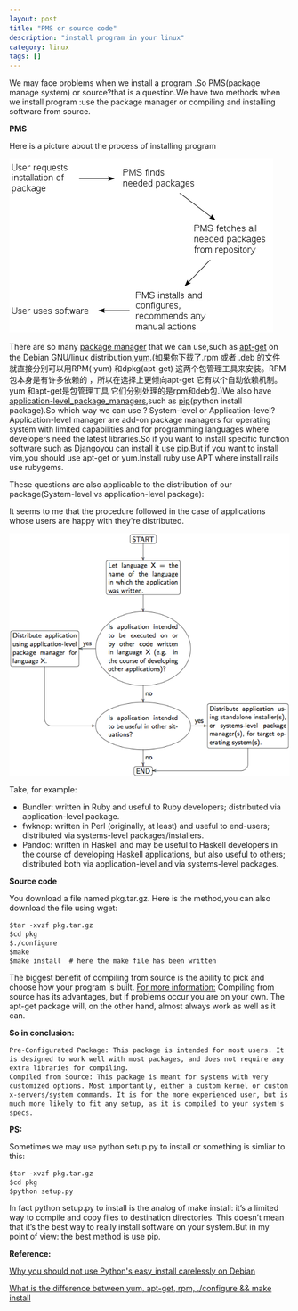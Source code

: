 ```yaml
---
layout: post
title: "PMS or source code"
description: "install program in your linux"
category: linux
tags: []
---
```


We may face problems when we install a program .So PMS(package manage system) or source?that is a question.We have two methods when we install program :use the package manager or compiling and installing software from source.

**PMS**

Here is a picture about the process of installing program<!--more-->

<img src="/images/Pms.png"/>



There are so many [package manager](http://en.wikipedia.org/wiki/Package_management_system) that we can use,such as [apt-get](http://en.wikipedia.org/wiki/Advanced_Packaging_Tool) on the Debian GNU/linux distribution,[yum](http://en.wikipedia.org/wiki/Yellow_dog_Updater,_Modified).(如果你下载了.rpm 或者 .deb 的文件 就直接分别可以用RPM( yum) 和dpkg(apt-get) 这两个包管理工具来安装。RPM包本身是有许多依赖的 ，所以在选择上更倾向apt-get 它有以个自动依赖机制。yum 和apt-get是包管理工具 它们分别处理的是rpm和deb包.)We also have [application-level_package_managers](http://en.wikipedia.org/wiki/List_of_software_package_management_systems#Application-level_package_managers),such as [pip](https://pypi.python.org/pypi/pip)(python install package).So which way we can use ? System-level or Application-level? Application-level manager are add-on package managers for operating system with limited capabilities and for programming languages where developers need the latest libraries.So if you want to install specific function software such as Djangoyou can install it use pip.But if you want to install vim,you should use apt-get or yum.Install ruby use APT where install rails use rubygems.

These questions are also applicable to the distribution of our package(System-level vs application-level package):

It seems to me that the procedure followed in the case of applications whose users are happy with they're distributed.


<img src="/images/software_distribute.png"/>

Take, for example:

- Bundler: written in Ruby and useful to Ruby developers; distributed via application-level package.
- fwknop: written in Perl (originally, at least) and useful to end-users; distributed via systems-level packages/installers.
- Pandoc: written in Haskell and may be useful to Haskell developers in the course of developing Haskell applications, but also useful to others; distributed both via application-level and via systems-level packages.


**Source code**

You download a file named pkg.tar.gz. Here is the method,you can also download the file using wget:

    $tar -xvzf pkg.tar.gz
    $cd pkg
    $./configure
    $make
    $make install  # here the make file has been written

The biggest benefit of compiling from source is the ability to pick and choose how your program is built. [For more information:](http://www.hostreview.com/blog/technical_support/articles/sourcecode.html) Compiling from source has its advantages, but if problems occur you are on your own. The apt-get package will, on the other hand, almost always work as well as it can.

**So in conclusion:**

    Pre-Configurated Package: This package is intended for most users. It is designed to work well with most packages, and does not require any extra libraries for compiling.
    Compiled from Source: This package is meant for systems with very customized options. Most importantly, either a custom kernel or custom x-servers/system commands. It is for the more experienced user, but is much more likely to fit any setup, as it is compiled to your system's specs.

**PS:**

Sometimes we may use python setup.py to install or something is simliar to this:

    $tar -xvzf pkg.tar.gz
    $cd pkg
    $python setup.py

In fact python setup.py to install is the analog of make install: it’s a limited way to compile and copy files to destination directories. This doesn’t mean that it’s the best way to really install software on your system.But in my point of view: the best method is use pip.

**Reference:**

[Why you should not use Python's easy_install carelessly on Debian](http://workaround.org/easy-install-debian)

[What is the difference between yum, apt-get, rpm, ./configure && make install](http://superuser.com/questions/125933/what-is-the-difference-between-yum-apt-get-rpm-configure-make-install)































